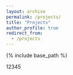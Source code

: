 ```yaml
---
layout: archive
permalink: /projects/
title: "Projects"
author_profile: true
redirect_from: 
  - /projects
---
```


{% include base_path %}

12345
